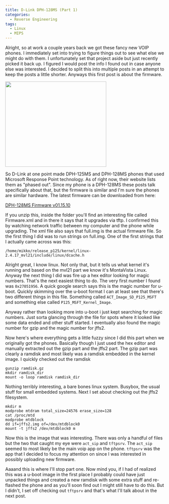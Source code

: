 ```yaml
---
title: D-Link DPH-128MS (Part 1)
categories:
  - Reverse Engineering
tags:
  - Linux
  - MIPS
---
```


Alright, so at work a couple years back we got these fancy new VOIP phones. I immediately set into trying to figure things out to see what else we might do with them. I unfortunately set that project aside but just recently picked it back up. I figured I would post the info I found out in case anyone else was interested. I decided to split this into multiple posts in an attempt to keep the posts a little shorter. Anyways this first post is about the firmware.

<img class="alignnone" title="DPH-128MS" src="http://farm9.staticflickr.com/8297/7988303892_a79a527ef7_n.jpg" alt="" width="320" height="271" />

So D-Link at one point made DPH-125MS and DPH-128MS phones that used Microsoft Response Point technology. As of right now, their website lists them as "phased out". Since my phone is a DPH-128MS these posts talk specifically about that, but the firmware is similar and I'm sure the phones are similar hardware. The latest firmware can be downloaded from here:

<a href="ftp://ftp.dlink.com/VoIP/dph128MS/Firmware/dph128MS_firmware_011510.zip">DPH-128MS Firmware v01.15.10</a>

If you unzip this, inside the folder you'll find an interesting file called Firmware.xml and in there it says that it upgrades via tftp. I confirmed this by watching network traffic between my computer and the phone while upgrading. The xml file also says that full.img is the actual firmware file. So the first thing I did was to run strings on full.img. One of the first strings that I actually came across was this:

```
/home/mikko/release_p125/kernel/linux-2.4.17_mvl21/include/linux/dcache.h
```

Alright great, I know linux. Not only that, but it tells us what kernel it's running and based on the mvl21 part we know it's MontaVista Linux. Anyway the next thing I did was fire up a hex editor looking for magic numbers. That's the next easiest thing to do. The very first number I found was `0x27051956`. A quick google search says this is the magic number for u-boot. Quickly skimming over the u-boot format I can at least see that there's two different things in this file. Something called `ACT_Image_SD_P125_MSFT` and something else called `P125_MSFT_Kernel_Image`.

Anyway rather than looking more into u-boot i just kept searching for magic numbers. Just sorta glancing through the file for spots where it looked like some data ended and other stuff started. I eventually also found the magic number for gzip and the magic number for jffs2.

Now here's where everything gets a little fuzzy since I did this part when we originally got the phones. Basically though I just used the hex editor and manually extracted out the gzip part and the jffs2 part. The gzip part was clearly a ramdisk and most likely was a ramdisk embedded in the kernel image. I quickly checked out the ramdisk

```shell
gunzip ramdisk.gz
mkdir ramdisk_dir
mount -o loop ramdisk ramdisk_dir
```

Nothing terribly interesting, a bare bones linux system. Busybox, the usual stuff for small embedded systems. Next I set about checking out the jffs2 filesystem.

```shell
mkdir m
modprobe mtdram total_size=24576 erase_size=128
cat /proc/mtd
modprobe mtdblock
dd if=jffs2.img of=/dev/mtdblock0
mount -t jffs2 /dev/mtdblock0 m
```

Now this is the image that was interesting. There was only a handful of files but the two that caught my eye were `act_sip` and `tftpsrv`. The  `act_sip` seemed to most likely be the main voip app on the phone. `tftpsrv` was the app that I decided to focus my attention on since I was interested in possibly uploading new firmware.

Aaaand this is where I'll stop part one. Now mind you, if I had of realized this was a u-boot image in the first place I probably could have just unpacked things and created a new ramdisk with some extra stuff and re-flashed the phone and as you'll soon find out I might still have to do this. But I didn't, I set off checking out `tftpsrv` and that's what I'll talk about in the next post.
